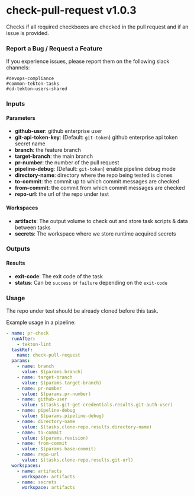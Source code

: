 # check-pull-request v1.0.3

Checks if all required checkboxes are checked in the pull request and if an issue is provided.

### Report a Bug / Request a Feature

If you experience issues, please report them on the following slack channels:
```
#devops-compliance
#common-tekton-tasks
#cd-tekton-users-shared
```

### Inputs

#### Parameters

 - **github-user**: github enterprise user
 - **git-api-token-key**: (Default: `git-token`) github enterprise api token secret name
 - **branch**: the feature branch
 - **target-branch**: the main branch
 - **pr-number**: the number of the pull request
 - **pipeline-debug**: (Default: `git-token`) enable pipeline debug mode
 - **directory-name**: directory where the repo being tested is clones
 - **to-commit**: the commit up to which commit messages are checked
 - **from-commit**: the commit from which commit messages are checked
 - **repo-url**: the url of the repo under test

#### Workspaces

- **artifacts**: The output volume to check out and store task scripts & data between tasks
- **secrets**: The workspace where we store runtime acquired secrets

### Outputs

#### Results

- **exit-code**: The exit code of the task
- **status**: Can be `success` or `failure` depending on the `exit-code`

### Usage

The repo under test should be already cloned before this task.

Example usage in a pipeline:

```yaml
- name: pr-check
  runAfter:
    - tekton-lint
  taskRef:
    name: check-pull-request
  params:
    - name: branch
      value: $(params.branch)
    - name: target-branch
      value: $(params.target-branch)
    - name: pr-number
      value: $(params.pr-number)
    - name: github-user
      value: $(tasks.git-get-credentials.results.git-auth-user)
    - name: pipeline-debug
      value: $(params.pipeline-debug)
    - name: directory-name
      value: $(tasks.clone-repo.results.directory-name)
    - name: to-commit
      value: $(params.revision)
    - name: from-commit
      value: $(params.base-commit)
    - name: repo-url
      value: $(tasks.clone-repo.results.git-url)
  workspaces:
    - name: artifacts
      workspace: artifacts
    - name: secrets
      workspace: artifacts
```
